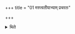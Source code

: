 +++
title = "01 मरुत्वतीयाभ्याम् प्रचरतः"

+++

<details><summary>थिते</summary>

1. (the Adhvaryu and the Pratiprasthātr̥) perform (the ritual) with the Marutvatīya (-scoops).  

[^1]: These are lying on the Khara (mound). See XIII.2.4.  
</details>
